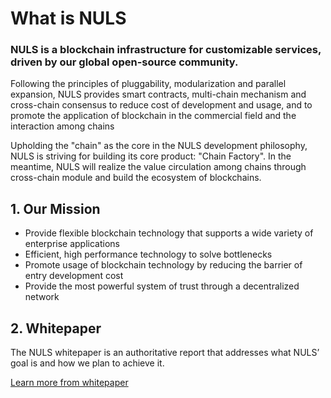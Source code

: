 # What is NULS

### NULS is a blockchain infrastructure for customizable services, driven by our global open-source community.

Following the principles of pluggability, modularization and parallel expansion, NULS provides smart contracts, multi-chain mechanism and cross-chain consensus to reduce cost of development and usage, and to promote the application of blockchain in the commercial field and the interaction among chains

Upholding the "chain" as the core in the NULS development philosophy, NULS is striving for building its core product: "Chain Factory". In the meantime, NULS will realize the value circulation among chains through cross-chain module and build the ecosystem of blockchains.

## 1. Our Mission

- Provide flexible blockchain technology that supports a wide variety of enterprise applications
- Efficient, high performance technology to solve bottlenecks
- Promote usage of blockchain technology by reducing the barrier of entry development cost
- Provide the most powerful system of trust through a decentralized network
## 2. Whitepaper
The NULS whitepaper is an authoritative report that addresses what NULS’ goal is and how we plan to achieve it.

[Learn more from whitepaper](https://nuls.io/wp-content/uploads/2019/06/NULS_Whitepaper_2.0.pdf)

